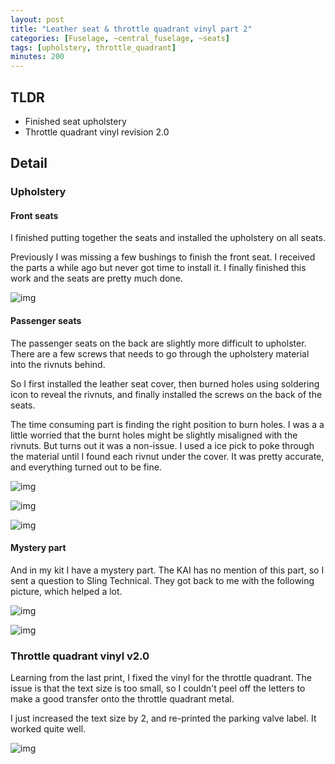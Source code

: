 ```yaml
---
layout: post
title: "Leather seat & throttle quadrant vinyl part 2"
categories: [Fuselage, ~central_fuselage, ~seats]
tags: [upholstery, throttle_quadrant]
minutes: 200
---
```


## TLDR

- Finished seat upholstery
- Throttle quadrant vinyl revision 2.0

## Detail

### Upholstery

#### Front seats

I finished putting together the seats and installed the upholstery on all seats.

Previously I was missing a few bushings to finish the front seat. I received the parts a while ago but never got time to install it. I finally finished this work and the seats are pretty much done.

![img](https://lh3.googleusercontent.com/pw/AP1GczO-hG7nMfkLmPqPwc93cXr9Pm_oooA82pdoCJE5IBMPssVcWgc_fkQEv_AoR2l4jBf8B0M1tcsHLcU0vle7GmJyEyoEfP71pmxWeCBz0g7WGQmLaCvLwsT9sMNekkLtVs5kjYTnG-Pcg4XmHBJlsyHkHw=w3836-h2888-s-no-gm?authuser=0)

#### Passenger seats

The passenger seats on the back are slightly more difficult to upholster. There are a few screws that needs to go through the upholstery material into the rivnuts behind.

So I first installed the leather seat cover, then burned holes using soldering icon to reveal the rivnuts, and finally installed the screws on the back of the seats.

The time consuming part is finding the right position to burn holes. I was a a little worried that the burnt holes might be slightly misaligned with the rivnuts. But turns out it was a non-issue. I used a ice pick to poke through the material until I found each rivnut under the cover. It was pretty accurate, and everything turned out to be fine.

![img](https://lh3.googleusercontent.com/pw/AP1GczPSEEZr5lePdNJ0vzkCyIH2qYeTCp5YJ-2SqWy9EiHX5BGkq7mg3Okukd8uYfnZd6VInp_W-6P9X1vHIpEca8xc2xJV7LvCG2g29QlVP2Qc4KInmK-E2FINtcUnbxOrEpy0_MlhCQavdpsHtT-Te9bP7Q=w3836-h2888-s-no-gm?authuser=0)

![img](https://lh3.googleusercontent.com/pw/AP1GczOHV_YNss__B5kO84Fux4Kl7ZA9cV7GmnBTByNHitUMERCKr-cZDEOCVhf338xsHH-A8ctElf2RXqE8LeeH8-4nlBD6Ym7OLZeFjX_PDAyXRf_DyjN_6qRL7F0DparJ7zRjtuSfzK_umsjc1uNAMfn-0A=w3836-h2888-s-no-gm?authuser=0)

![img](https://lh3.googleusercontent.com/pw/AP1GczN8EJHiI-JTEct6FmJC5U2J9gCukQeMWoGns7H45UE3rj7diKW0rdcnItLaZYhG4Sjl_JizDO61j-PLgwtx7qSLykGK7pD0UEk19P_O7zZHdQsGnK2cYxok1ANDFeQ-wSh2l3J2jDBjGIk3j2twKZhqcA=w3836-h2888-s-no-gm?authuser=0)

#### Mystery part

And in my kit I have a mystery part. The KAI has no mention of this part, so I sent a question to Sling Technical. They got back to me with the following picture, which helped a lot.

![img](https://lh3.googleusercontent.com/pw/AP1GczMHTiONzRjc3fWU-nNSZzXucUp98hJjffXduVsVuOm4mKOJ2F_bohF26aImuCZTaF4yZrp_9c3AeMT247PJ2q9rztPTZrQjRP92JJcN0mfPpvz1DTwvEL1fZ4C0h_9IQlvrLhc2RkINhyrx33M5UFc3kg=w3836-h2888-s-no-gm?authuser=0)

![img](https://lh3.googleusercontent.com/pw/AP1GczOgZKHcU57es4vd8kiGdgo99AkR1iT2Vcul5lD2RvLbkKx8iqeZz2c0jVeTH2bfrZuPwshCXMJ-upwo8njdx0Wi7WsLUAONYVqbkKdINU2srnSqUT7I1vJt57d0GtQI_BGyqt8pkhjwg7saZL7xVMIoEA=w2166-h2888-s-no-gm?authuser=0)

### Throttle quadrant vinyl v2.0

Learning from the last print, I fixed the vinyl for the throttle quadrant. The issue is that the text size is too small, so I couldn't peel off the letters to make a good transfer onto the throttle quadrant metal.

I just increased the text size by 2, and re-printed the parking valve label. It worked quite well.

![img](https://lh3.googleusercontent.com/pw/AP1GczNWSkhdTMj9QhVJET3OteehhOitMHIVlITCgQqGcKrXKof7Yl2Pumv1K9oMLQlti2sq5UDBZkU8_mvTx7RQrHvZdyX_04iQ1OgK_iRI9sJKNxu3t3X4HwWNYPBqULpxFs5BgBmWuanpHyW411_24YnOvw=w2174-h2888-s-no-gm?authuser=0)
